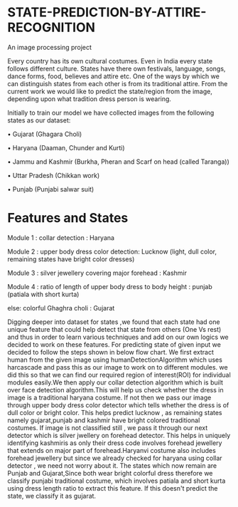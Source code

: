 # STATE-PREDICTION-BY-ATTIRE-RECOGNITION
An image processing project

Every country has its own cultural costumes. Even in India every state follows different culture. States have there own festivals, language, songs, dance forms, food, believes and attire etc. 
One of the ways by which we can distinguish states from each other is from its traditional attire. From the current work we would like to predict the state/region from the image, depending upon what tradition dress person is wearing. 

Initially to train our model we have collected images from the following states as our dataset: 

• Gujarat (Ghagara Choli)

• Haryana (Daaman, Chunder and Kurti)

• Jammu and Kashmir (Burkha, Pheran and Scarf on head (called Taranga))

• Uttar Pradesh (Chikkan work)

• Punjab (Punjabi salwar suit)

# Features and States
Module 1 : collar detection : Haryana

Module 2 : upper body dress color detection: Lucknow (light, dull color, remaining states have bright color dresses)

Module 3 : silver jewellery covering major forehead : Kashmir

Module 4 : ratio of length of upper body dress to body height : punjab (patiala with short kurta) 

else: colorful Ghaghra choli : Gujarat

Digging deeper into dataset for states ,we found that each state had one unique feature that could help detect that state from others (One Vs rest) and thus in order to learn various techniques and add on our own logics we decided to work on these features. For predicting state of given input we decided to follow the steps shown in below flow chart. 
We first extract human from the given image using humanDetectionAlgorithm which uses harcascade and pass this as our image to work on to different modules. we did this so that we can find our required region of interest(ROI) for individual modules easily.We then apply our collar detection algorithm which is built over face detection algorithm.This will help us check whether the dress in image is a traditional haryana costume. If not then we pass our image through upper body dress color detector which tells whether the dress is of
dull color or bright color. This helps predict lucknow , as remaining states namely gujarat,punjab and kashmir have bright colored traditional costumes. If image is not classified still , we pass it through our next detector which is silver jwellery on forehead detector. This helps in uniquely identifying kashmiris as only their dress code involves forehead jewellery that extends on major part of
forehead.Haryanvi costume also includes forehead jewellery but since we already checked for haryana using collar detector , we need not worry about it.
The states which now remain are Punjab and Gujarat,Since both wear bright colorful dress therefore we classify punjabi traditional costume, which involves patiala and short kurta using dress length ratio to extract this feature. If this doesn't predict the state, we classify it as gujarat.
